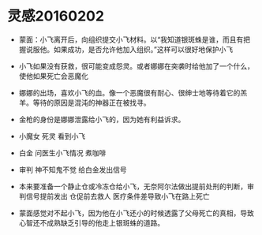 # 灵感20160202

- 蒙面：小飞离开后，向组织提交小飞材料。以“我知道银斑蛛是谁，而且有把握说服他。如果成功，是否允许他加入组织。”这样可以很好地保护小飞

- 小飞如果没有获救，很可能变成怨灵。或者娜娜在突袭时给他加了一个什么，使他如果死亡会恶魔化

- 娜娜的出场，喜欢小飞的血。像一个恶魔很有耐心、很绅士地等待着它的羔羊。等待的原因是混沌的神器正在被找寻。

- 金枪的身份是娜娜泄露给小飞的，因为她有利益诉求。

- 小魔女 死灵 看到小飞

- 白金 问医生小飞情况 煮咖啡

- 审判 神不知鬼不觉 给白金发出信号

- 本来要准备一个静止仓或冷冻仓给小飞，无奈阿尔法做出提前处刑的判断，审判信号提前发出 仓促前去救人 医疗条件差导致小飞在路上死亡

- 蒙面感觉对不起小飞，因为他在小飞还小的时候透露了父母死亡的真相，导致心智还不成熟缺乏引导的他走上银斑蛛的道路。

  ​



